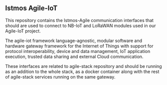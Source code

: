 <h2>Istmos Agile-IoT</h2>
This repository contains the Istmos-Agile communication interfaces that should are used to connect to NB-IoT and LoRaWAN modules used in our Agile-IoT project.

The agile-iot framework language-agnostic, modular software and hardware gateway framework for the Internet of Things with support for protocol interoperability, device and data management, IoT application execution, trusted data sharing and external Cloud communication.

These interfaces are related to agile-stack repository and should be running as an addition to the whole stack, as a docker container along with the rest of agile-stack services running on the same gateway.
